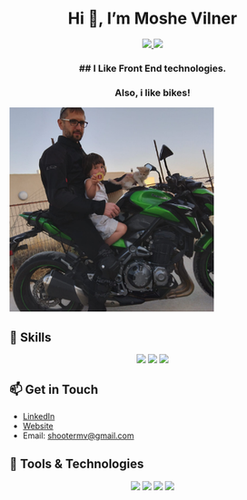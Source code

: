 <h1 align="center">Hi 👋, I’m Moshe Vilner</h1>
<p align="center">
  <a href="https://github.com/shootermv">
    <img src="https://img.shields.io/badge/GitHub-@shootermv-blue?style=flat-square&logo=github">
  </a>
  <a href="mailto:shootermv@gmail.com">
    <img src="https://img.shields.io/badge/Email-shootermv%40gmail.com-%23C25D7F?style=flat-square&logo=gmail">
  </a>
</p>
<h3 align="center">## I Like Front End technologies.</h3>  
<h3 align="center">Also, i like bikes!</h3> 

<p float="left" margin-left="2px">
<img src="./mee.jpeg" width ='360' alt="me">
</p>

## 🚀 Skills

<p align="center">
  <img src="https://img.shields.io/badge/Code-React-%2361DAFB?style=flat-square&logo=react">
  <img src="https://img.shields.io/badge/Code-Tailwind_CSS-%2338B2AC?style=flat-square&logo=tailwind-css">
  <img src="https://img.shields.io/badge/Code-JavaScript-%23F7DF1E?style=flat-square&logo=javascript">
</p>

## 📫 Get in Touch

- [LinkedIn](https://www.linkedin.com/in/moshe-vilner-7a7745a/)
- [Website](https://shootermv.github.io/moshe-vilner/)
- Email: <shootermv@gmail.com>

## 🔧 Tools & Technologies

<p align="center">
  <img src="https://img.shields.io/badge/Code-HTML5-%23E34F26?style=flat-square&logo=html5">
  <img src="https://img.shields.io/badge/Code-CSS3-%231572B6?style=flat-square&logo=css3">
  <img src="https://img.shields.io/badge/Tools-Git-%23F05032?style=flat-square&logo=git">
  <img src="https://img.shields.io/badge/Tools-Visual_Studio_Code-%23007ACC?style=flat-square&logo=visual-studio-code">
</p>
